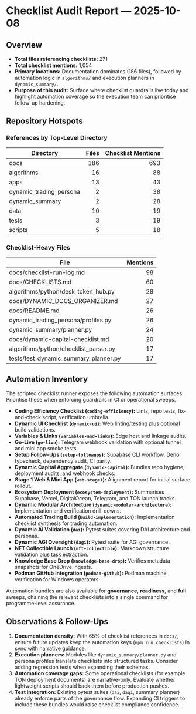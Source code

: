 # Checklist Audit Report — 2025-10-08

## Overview
- **Total files referencing checklists:** 271
- **Total checklist mentions:** 1,054
- **Primary locations:** Documentation dominates (186 files), followed by automation logic in `algorithms/` and execution planners in `dynamic_summary/`.
- **Purpose of this audit:** Surface where checklist guardrails live today and highlight automation coverage so the execution team can prioritise follow-up hardening.

## Repository Hotspots
### References by Top-Level Directory
| Directory | Files | Checklist Mentions |
| --- | ---: | ---: |
| docs | 186 | 693 |
| algorithms | 16 | 88 |
| apps | 13 | 43 |
| dynamic_trading_persona | 2 | 38 |
| dynamic_summary | 2 | 28 |
| data | 10 | 19 |
| tests | 3 | 19 |
| scripts | 5 | 18 |

### Checklist-Heavy Files
| File | Mentions |
| --- | ---: |
| docs/checklist-run-log.md | 98 |
| docs/CHECKLISTS.md | 60 |
| algorithms/python/desk_token_hub.py | 28 |
| docs/DYNAMIC_DOCS_ORGANIZER.md | 27 |
| docs/README.md | 26 |
| dynamic_trading_persona/profiles.py | 26 |
| dynamic_summary/planner.py | 24 |
| docs/dynamic-capital-checklist.md | 20 |
| algorithms/python/checklist_parser.py | 17 |
| tests/test_dynamic_summary_planner.py | 17 |

## Automation Inventory
The scripted checklist runner exposes the following automation surfaces. Prioritise these when enforcing guardrails in CI or operational sweeps.

- **Coding Efficiency Checklist (`coding-efficiency`):** Lints, repo tests, fix-and-check script, verification umbrella.
- **Dynamic UI Checklist (`dynamic-ui`):** Web linting/testing plus optional build validations.
- **Variables & Links (`variables-and-links`):** Edge host and linkage audits.
- **Go-Live (`go-live`):** Telegram webhook validation with optional tunnel and mini app smoke tests.
- **Setup Follow-Ups (`setup-followups`):** Supabase CLI workflow, Deno typecheck, dependency audit, CI parity.
- **Dynamic Capital Aggregate (`dynamic-capital`):** Bundles repo hygiene, deployment audits, and webhook checks.
- **Stage 1 Web & Mini App (`web-stage1`):** Alignment report for initial surface rollout.
- **Ecosystem Deployment (`ecosystem-deployment`):** Summarises Supabase, Vercel, DigitalOcean, Telegram, and TON launch tracks.
- **Dynamic Modular Architecture (`dynamic-modular-architecture`):** Implementation and verification drill-downs.
- **Automated Trading Build (`build-implementation`):** Implementation checklist synthesis for trading automation.
- **Dynamic AI Validation (`dai`):** Pytest suites covering DAI architecture and personas.
- **Dynamic AGI Oversight (`dagi`):** Pytest suite for AGI governance.
- **NFT Collectible Launch (`nft-collectible`):** Markdown structure validation plus task extraction.
- **Knowledge Base Drop (`knowledge-base-drop`):** Verifies metadata snapshots for OneDrive ingests.
- **Podman GitHub Integration (`podman-github`):** Podman machine verification for Windows operators.

Automation bundles are also available for **governance**, **readiness**, and **full** sweeps, chaining the relevant checklists into a single command for programme-level assurance.

## Observations & Follow-Ups
1. **Documentation density:** With 65% of checklist references in `docs/`, ensure future updates keep the automation keys (`npm run checklists`) in sync with narrative guidance.
2. **Execution planners:** Modules like `dynamic_summary/planner.py` and persona profiles translate checklists into structured tasks. Consider adding regression tests when expanding their schemas.
3. **Automation coverage gaps:** Some operational checklists (for example TON deployment documents) are narrative-only. Evaluate whether lightweight scripts should back them before production pushes.
4. **Test integration:** Existing pytest suites (`dai`, `dagi`, summary planner) already enforce parts of the governance flow. Expanding CI triggers to include these bundles would raise checklist compliance confidence.

